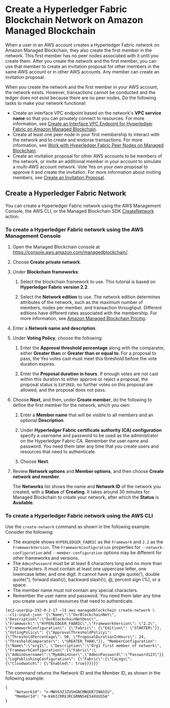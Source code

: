 # Create a Hyperledger Fabric Blockchain Network on Amazon Managed Blockchain<a name="create-network"></a>

When a user in an AWS account creates a Hyperledger Fabric network on Amazon Managed Blockchain, they also create the first member in the network\. This first member has no peer nodes associated with it until you create them\. After you create the network and the first member, you can use that member to create an invitation proposal for other members in the same AWS account or in other AWS accounts\. Any member can create an invitation proposal\.

When you create the network and the first member in your AWS account, the network exists\. However, transactions cannot be conducted and the ledger does not exist because there are no peer nodes\. Do the following tasks to make your network functional:
+ Create an interface VPC endpoint based on the network's **VPC service name** so that you can privately connect to resources\. For more information, see [Create an Interface VPC Endpoint for Hyperledger Fabric on Amazon Managed Blockchain](managed-blockchain-endpoints.md)\.
+ Create at least one peer node in your first membership to interact with the network and to create and endorse transactions\. For more information, see [Work with Hyperledger Fabric Peer Nodes on Managed Blockchain](managed-blockchain-hyperledger-peer-nodes.md)\.
+ Create an invitation proposal for other AWS accounts to be members of the network, or invite an additional member in your account to simulate a multi\-AWS account network\. Vote Yes on your own proposal to approve it and create the invitation\. For more information about inviting members, see [Create an Invitation Proposal](managed-blockchain-proposals.md#managed-blockchain-propose-invitation)\.

## Create a Hyperledger Fabric Network<a name="create-network-procedure"></a>

You can create a Hyperledger Fabric network using the AWS Management Console, the AWS CLI, or the Managed Blockchain SDK [CreateNetwork](https://docs.aws.amazon.com/managed-blockchain/latest/APIReference/>CreateNetwork.html) action\.

### To create a Hyperledger Fabric network using the AWS Management Console<a name="w79aac11c11b5b1"></a>

1. Open the Managed Blockchain console at [https://console\.aws\.amazon\.com/managedblockchain/](https://console.aws.amazon.com/managedblockchain/)\.

1. Choose **Create private network**\.

1. Under **Blockchain frameworks**:

   1. Select the blockchain framework to use\. This tutorial is based on **Hyperledger Fabric version 2\.2**\.

   1. Select the **Network edition** to use\. The network edition determines attributes of the network, such as the maximum number of members, nodes per member, and transaction throughput\. Different editions have different rates associated with the membership\. For more information, see [Amazon Managed Blockchain Pricing](https://aws.amazon.com/managed-blockchain/pricing)\.

1. Enter a **Network name and description**\.

1. Under **Voting Policy**, choose the following:

   1. Enter the **Approval threshold percentage** along with the comparator, either **Greater than** or **Greater than or equal to**\. For a proposal to pass, the Yes votes cast must meet this threshold before the vote duration expires\.

   1. Enter the **Proposal duration in hours**\. If enough votes are not cast within this duration to either approve or reject a proposal, the proposal status is `EXPIRED`, no further votes on this proposal are allowed, and the proposal does not pass\.

1. Choose **Next**, and then, under **Create member**, do the following to define the first member for the network, which you own:

   1. Enter a **Member name** that will be visible to all members and an optional **Description**\.

   1. Under **Hyperledger Fabric certificate authority \(CA\) configuration** specify a username and password to be used as the administrator on the Hyperledger Fabric CA\. Remember the user name and password\. You need them later any time that you create users and resources that need to authenticate\.

   1. Choose **Next**\.

1. Review **Network options** and **Member options**, and then choose **Create network and member**\.

   The **Networks** list shows the name and **Network ID** of the network you created, with a **Status** of **Creating**\. It takes around 30 minutes for Managed Blockchain to create your network, after which the **Status** is **Available**\.

### To create a Hyperledger Fabric network using the AWS CLI<a name="w79aac11c11b5b3"></a>

Use the `create-network` command as shown in the following example\. Consider the following:
+ The example shows `HYPERLEDGER_FABRIC` as the `Framework` and `2.2` as the `FrameworkVersion`\. The `FrameworkConfiguration` properties for `--network-configuration` and `--member-configuration` options may be different for other frameworks and versions\.
+ The `AdminPassword` must be at least 8 characters long and no more than 32 characters\. It must contain at least one uppercase letter, one lowercase letter, and one digit\. It cannot have a single quote\(‘\), double quote\(“\), forward slash\(/\), backward slash\(\\\), @, percent sign \(%\), or a space\.
+ The member name must not contain any special characters\.
+ Remember the user name and password\. You need them later any time you create users and resources that need to authenticate\.

```
[ec2-user@ip-192-0-2-17 ~]$ aws managedblockchain create-network \
--cli-input-json '{\"Name\":\"OurBlockchainNet\", \"Description\":\"OurBlockchainNetDesc\", \"Framework\":\"HYPERLEDGER_FABRIC\",\"FrameworkVersion\": \"2.2\", \"FrameworkConfiguration\": {\"Fabric\": {\"Edition\": \"STARTER\"}}, \"VotingPolicy\": {\"ApprovalThresholdPolicy\": {\"ThresholdPercentage\": 50, \"ProposalDurationInHours\": 24, \"ThresholdComparator\": \"GREATER_THAN\"}}, "MemberConfiguration": {\"Name\":\"org1\", \"Description\":\"Org1 first member of network\", \"FrameworkConfiguration\":{\"Fabric\":\{\"AdminUsername\":\"MyAdminUser\",\"AdminPassword\":\"Password123\"}}, \"LogPublishingConfiguration\": {\"Fabric\":{\"CaLogs\":{\"Cloudwatch\": {\"Enabled\": true}}}}}}'
```

The command returns the Network ID and the Member ID, as shown in the following example:

```
{
    "NetworkId": "n-MWY63ZJZU5HGNCMBQER7IN6OIU",
    "MemberId": "m-K46ICRRXJRCGRNNS4ES4XUUS5A"
}
```
